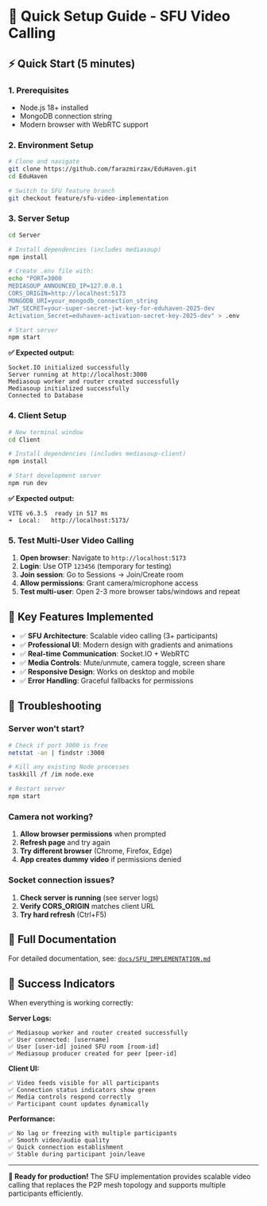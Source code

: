 # 🚀 Quick Setup Guide - SFU Video Calling

## ⚡ Quick Start (5 minutes)

### 1. Prerequisites
- Node.js 18+ installed
- MongoDB connection string
- Modern browser with WebRTC support

### 2. Environment Setup
```bash
# Clone and navigate
git clone https://github.com/farazmirzax/EduHaven.git
cd EduHaven

# Switch to SFU feature branch
git checkout feature/sfu-video-implementation
```

### 3. Server Setup
```bash
cd Server

# Install dependencies (includes mediasoup)
npm install

# Create .env file with:
echo "PORT=3000
MEDIASOUP_ANNOUNCED_IP=127.0.0.1
CORS_ORIGIN=http://localhost:5173
MONGODB_URI=your_mongodb_connection_string
JWT_SECRET=your-super-secret-jwt-key-for-eduhaven-2025-dev
Activation_Secret=eduhaven-activation-secret-key-2025-dev" > .env

# Start server
npm start
```

**✅ Expected output:**
```
Socket.IO initialized successfully
Server running at http://localhost:3000
Mediasoup worker and router created successfully
Mediasoup initialized successfully
Connected to Database
```

### 4. Client Setup
```bash
# New terminal window
cd Client

# Install dependencies (includes mediasoup-client)
npm install

# Start development server
npm run dev
```

**✅ Expected output:**
```
VITE v6.3.5  ready in 517 ms
➜  Local:   http://localhost:5173/
```

### 5. Test Multi-User Video Calling

1. **Open browser**: Navigate to `http://localhost:5173`
2. **Login**: Use OTP `123456` (temporary for testing)
3. **Join session**: Go to Sessions → Join/Create room
4. **Allow permissions**: Grant camera/microphone access
5. **Test multi-user**: Open 2-3 more browser tabs/windows and repeat

## 🎯 Key Features Implemented

- ✅ **SFU Architecture**: Scalable video calling (3+ participants)
- ✅ **Professional UI**: Modern design with gradients and animations
- ✅ **Real-time Communication**: Socket.IO + WebRTC
- ✅ **Media Controls**: Mute/unmute, camera toggle, screen share
- ✅ **Responsive Design**: Works on desktop and mobile
- ✅ **Error Handling**: Graceful fallbacks for permissions

## 🔧 Troubleshooting

### Server won't start?
```bash
# Check if port 3000 is free
netstat -an | findstr :3000

# Kill any existing Node processes
taskkill /f /im node.exe

# Restart server
npm start
```

### Camera not working?
1. **Allow browser permissions** when prompted
2. **Refresh page** and try again
3. **Try different browser** (Chrome, Firefox, Edge)
4. **App creates dummy video** if permissions denied

### Socket connection issues?
1. **Check server is running** (see server logs)
2. **Verify CORS_ORIGIN** matches client URL
3. **Try hard refresh** (Ctrl+F5)

## 📖 Full Documentation

For detailed documentation, see: [`docs/SFU_IMPLEMENTATION.md`](./SFU_IMPLEMENTATION.md)

## 🎉 Success Indicators

When everything is working correctly:

**Server Logs:**
```
✅ Mediasoup worker and router created successfully
✅ User connected: [username]
✅ User [user-id] joined SFU room [room-id]
✅ Mediasoup producer created for peer [peer-id]
```

**Client UI:**
```
✅ Video feeds visible for all participants
✅ Connection status indicators show green
✅ Media controls respond correctly
✅ Participant count updates dynamically
```

**Performance:**
```
✅ No lag or freezing with multiple participants
✅ Smooth video/audio quality
✅ Quick connection establishment
✅ Stable during participant join/leave
```

---

**🎯 Ready for production!** The SFU implementation provides scalable video calling that replaces the P2P mesh topology and supports multiple participants efficiently.
